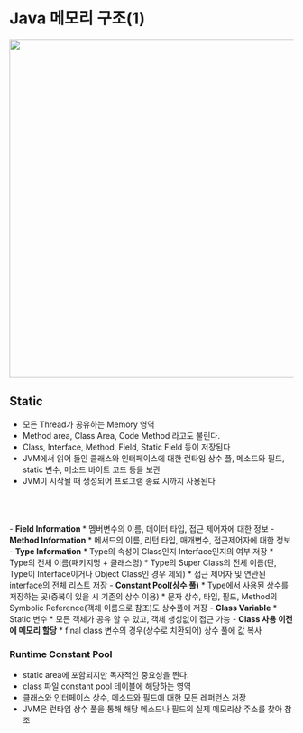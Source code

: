 # Java 메모리 구조(1)

<img src="{{ site.baseurl }}/images/java_memory.png" style="width:600px;">

## Static
- 모든 Thread가 공유하는 Memory 영역
- Method area, Class Area, Code Method 라고도 불린다.
- Class, Interface, Method, Field, Static Field 등이 저장된다
- JVM에서 읽어 들인 클래스와 인터페이스에 대한 런타임 상수 풀, 
   메소드와 필드, static 변수, 메소드 바이트 코드 등을 보관
- JVM이 시작될 때 생성되어 프로그램 종료 시까지 사용된다
<br>
<br>
<br>
- <b> Field Information </b>
    * 멤버변수의 이름, 데이터 타입, 접근 제어자에 대한 정보
- <b> Method Information</b>
    * 메서드의 이름, 리턴 타입, 매개변수, 접근제어자에 대한 정보
- <b>Type Information</b>
    * Type의 속성이 Class인지 Interface인지의 여부 저장
  * Type의 전체 이름(패키지명 + 클래스명)
  * Type의 Super Class의 전체 이름(단, Type이 Interface이거나 Object Class인 경우 제외)
  * 접근 제어자 및 연관된 interface의 전체 리스트 저장
- <b>Constant Pool(상수 풀)</b>
    * Type에서 사용된 상수를 저장하는 곳(중복이 있을 시 기존의 상수 이용)
    * 문자 상수, 타입, 필드, Method의 Symbolic Reference(객체 이름으로 참조)도 상수풀에 저장
- <b>Class Variable</b>
    * Static 변수
  * 모든 객체가 공유 할 수 있고, 객체 생성없이 접근 가능
- <b>Class 사용 이전에 메모리 할당</b>
    * final class 변수의 경우(상수로 치환되어) 상수 풀에 값 복사


### Runtime Constant Pool
- static area에 포함되지만 독자적인 중요성을 띈다.
- class 파일 constant pool 테이블에 해당하는 영역
- 클래스와 인터페이스 상수, 메소드와 필드에 대한 모든 레퍼런스 저장
- JVM은 런타임 상수 풀을 통해 해당 메소드나 필드의 실제 메모리상 주소를 찾아 참조
